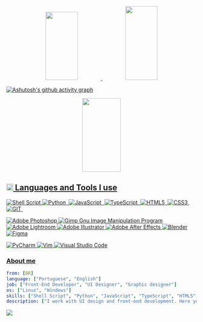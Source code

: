 
<div align="center">  
  <a href="https://github.com/Eduardoiago">
  <img width="41%" height="180px" src="http://github-profile-summary-cards.vercel.app/api/cards/stats?username=Eduardoiago&theme=github_dark" />
  <img width="41%" height="195px" src="https://github-readme-stats.vercel.app/api/top-langs/?username=Eduardoiago&layout=compact&hide_border=true&title_color=cdc4bb&text_color=cdc4bb&bg_color=0d1117"/>
</div>

[![Ashutosh's github activity graph](https://github-readme-activity-graph.vercel.app/graph?username=Eduardoiago&bg_color=0d1117&color=cdc4bb&line=1fbd13&point=cdc4bb&area=true&hide_border=true)](https://github.com/ashutosh00710/github-readme-activity-graph)

<div align="center">  
  <a href="https://github.com/Eduardoiago">
  <img width="45%" height="195px" src="https://github-readme-streak-stats.herokuapp.com?user=Eduardoiago&theme=github-dark&hide_border=true"/>
</div>

### <h2> <img src = "https://media2.giphy.com/media/QssGEmpkyEOhBCb7e1/giphy.gif?cid=ecf05e47a0n3gi1bfqntqmob8g9aid1oyj2wr3ds3mg700bl&rid=giphy.gif" width = 18px> Languages and Tools I use </h2>

![Shell Script](https://img.shields.io/badge/shell_script-%23121011.svg?style=for-the-badge&logo=gnu-bash&logoColor=white)
![Python](https://img.shields.io/badge/Python-14354C?style=for-the-badge&logo=python&logoColor=white)&nbsp;
![JavaScript](https://img.shields.io/badge/javascript-%23323330.svg?style=for-the-badge&logo=javascript&logoColor=%23F7DF1E)&nbsp;
![TypeScript](https://img.shields.io/badge/typescript-%23007ACC.svg?style=for-the-badge&logo=typescript&logoColor=white)&nbsp;
![HTML5](https://img.shields.io/badge/html5-%23E34F26.svg?style=for-the-badge&logo=html5&logoColor=white)&nbsp;
![CSS3](https://img.shields.io/badge/css3-%231572B6.svg?style=for-the-badge&logo=css3&logoColor=white)&nbsp;
![GIT](https://img.shields.io/badge/Git-fc6d26?style=for-the-badge&logo=git&logoColor=white)&nbsp;

![Adobe Photoshop](https://img.shields.io/badge/photoshop-161637.svg?style=for-the-badge&logo=adobe%20photoshop&logoColor=white)
![Gimp Gnu Image Manipulation Program](https://img.shields.io/badge/Gimp-657D8B?style=for-the-badge&logo=gimp&logoColor=FFFFFF)
![Adobe Lightroom](https://img.shields.io/badge/Lightroom-%233B4D98.svg?style=for-the-badge&logo=Adobe%20Lightroom&logoColor=white)
![Adobe Illustrator](https://img.shields.io/badge/illustrator-%23FF9A00.svg?style=for-the-badge&logo=adobe%20illustrator&logoColor=white)
![Adobe After Effects](https://img.shields.io/badge/After%20Effects-9999FF.svg?style=for-the-badge&logo=Adobe%20After%20Effects&logoColor=white)
![Blender](https://img.shields.io/badge/blender-%23F5792A.svg?style=for-the-badge&logo=blender&logoColor=white)
![Figma](https://img.shields.io/badge/figma-%23F24E1E.svg?style=for-the-badge&logo=figma&logoColor=white)

![PyCharm](https://img.shields.io/badge/pycharm-143?style=for-the-badge&logo=pycharm&logoColor=black&color=black&labelColor=green)
![Vim](https://img.shields.io/badge/VIM-%2311AB00.svg?style=for-the-badge&logo=vim&logoColor=white)
![Visual Studio Code](https://img.shields.io/badge/Visual%20Studio%20Code-0078d7.svg?style=for-the-badge&logo=visual-studio-code&logoColor=white)

### About me

``` yaml
from: [BR]
language: ["Portuguese", "English"]
job: ["Front-End Developer", "UI Designer", "Graphic designer"]
os: ["Linux", "Windows"]
skills: ["Shell Script", "Python", "JavaScript", "TypeScript", "HTML5", "CSS3", "Git"]
description: ["I work with UI design and front-end development. Here you'll find design projects, front-end development and some back-end studies."]
```

![](https://komarev.com/ghpvc/?username=your-github-Eduardoiago&style=for-the-badge)
